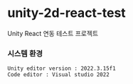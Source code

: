 # unity-2d-react-test
 Unity React 연동 테스트 프로젝트

### 시스템 환경
    Unity editor version : 2022.3.15f1
    Code editor : Visual studio 2022